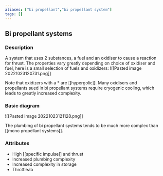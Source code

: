 ```yaml
---
aliases: ["bi propellant","bi propellant system"]
tags: []
---
```


## Bi propellant systems

### Description

A system that uses 2 substances, a fuel and an oxidiser to cause a reaction for thrust. The properties vary greatly depending on choice of oxidiser and fuel, here is a small selection of fuels and oxidizers:
![[Pasted image 20221023120731.png]]

Note that oxidizers with a \* are [[hypergolic]].
Many oxidisers and propellants sued in bi propellant systems require cryogenic cooling, which leads to greatly increased complexity.

### Basic diagram
![[Pasted image 20221023121128.png]]

The plumbing of bi propellant systems tends to be much more complex than [[mono propellant systems]].

### Attributes
- High [[specific impulse]] and thrust
- Increased plumbing complexity
- Increased complexity in storage
- Throttleab

